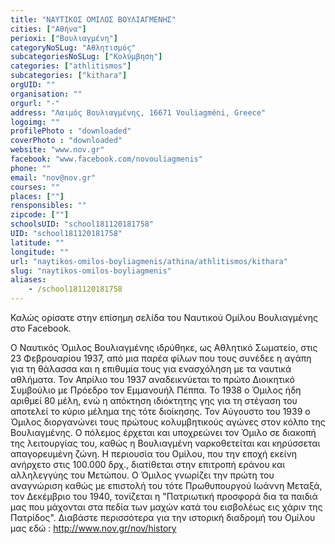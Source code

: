 ```yaml
---
title: "ΝΑΥΤΙΚΟΣ ΟΜΙΛΟΣ ΒΟΥΛΙΑΓΜΕΝΗΣ"
cities: ["Αθήνα"]
perioxi: ["Βουλιαγμένη"]
categoryNoSLug: "Αθλητισμός"
subcategoriesNoSLug: ["Κολύμβηση"]
categories: ["athlitismos"]
subcategories: ["kithara"]
orgUID: ""
organisation: ""
orgurl: "-"
address: "Λαιμός Βουλιαγμένης, 16671 Vouliagméni, Greece"
logoimg: ""
profilePhoto : "downloaded"
coverPhoto : "downloaded"
website: "www.nov.gr"
facebook: "www.facebook.com/novouliagmenis"
phone: ""
email: "nov@nov.gr"
courses: ""
places: [""]
rensponsibles: ""
zipcode: [""]
schoolsUID: "school181120181758"
UID: "school181120181758"
latitude: ""
longitude: ""
url: "naytikos-omilos-boyliagmenis/athina/athlitismos/kithara"
slug: "naytikos-omilos-boyliagmenis"
aliases:
    - /school181120181758
---
```



Καλώς ορίσατε στην επίσημη σελίδα του Ναυτικού Ομίλου Βουλιαγμένης στο Facebook.

Ο Ναυτικός Όμιλος Βουλιαγμένης ιδρύθηκε, ως Αθλητικό Σωματείο, στις 23 Φεβρουαρίου 1937, από μια παρέα φίλων που τους συνέδεε η αγάπη για τη θάλασσα και η επιθυμία τους για ενασχόληση με τα ναυτικά αθλήματα. Τον Απρίλιο του 1937 αναδεικνύεται το πρώτο Διοικητικό Συμβούλιο με Πρόεδρο τον Εμμανουήλ Πέππα. Το 1938 ο Όμιλος ήδη αριθμεί 80 μέλη, ενώ η απόκτηση ιδιόκτητης γης για τη στέγαση του αποτελεί το κύριο μέλημα της τότε διοίκησης. Τον Αύγουστο του 1939 ο Όμιλος διοργανώνει τους πρώτους κολυμβητικούς αγώνες στον κόλπο της Βουλιαγμένης. Ο πόλεμος έρχεται και υποχρεώνει τον Όμιλο σε διακοπή της λειτουργίας του, καθώς η Βουλιαγμένη ναρκοθετείται και κηρύσσεται απαγορευμένη ζώνη. Η περιουσία του Ομίλου, που την εποχή εκείνη ανήρχετο στις 100.000 δρχ., διατίθεται στην επιτροπή εράνου και αλληλεγγύης του Μετώπου. Ο Όμιλος γνωρίζει την πρώτη του αναγνώριση καθώς με επιστολή του τότε Πρωθυπουργού Ιωάννη Μεταξά, τον Δεκέμβριο του 1940, τονίζεται η &quot;Πατριωτική προσφορά δια τα παιδιά μας που μάχονται στα πεδία των μαχών κατά του εισβολέως εις χάριν της Πατρίδος&quot;. Διαβάστε περισσότερα για την ιστορική διαδρομή του Ομίλου μας εδώ : http://www.nov.gr/nov/history